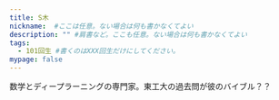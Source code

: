 ```yaml
---
title: S木
nickname:  #ここは任意。ない場合は何も書かなくてよい
description: "" #肩書など。ここも任意。ない場合は何も書かなくてよい
tags:
  - 101回生 #書くのはXXX回生だけにしてください。
mypage: false
---
```


数学とディープラーニングの専門家。東工大の過去問が彼のバイブル？？
